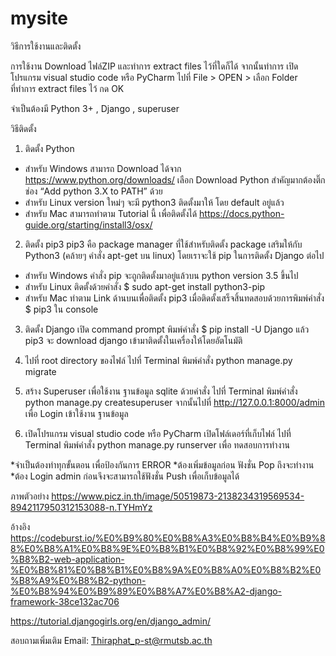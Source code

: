 # mysite
วิธีการใช้งานและติดตั้ง

การใช้งาน
Download ไฟล์ZIP 
และทำการ extract files ไว้ที่ใดก็ได้
จากนั้นทำการ เปิดโปรแกรม visual studio code หรือ PyCharm
ไปที่ File > OPEN > เลือก Folder ที่ทำการ extract files ไว้ กด OK

จำเป็นต้องมี Python 3+ , Django , superuser

วิธีติดตั้ง 
1. ติดตั้ง Python 
- สำหรับ Windows สามารถ Download ได้จาก https://www.python.org/downloads/ เลือก Download Python
สำคัญมากต้องติ๊กช่อง “Add python 3.X to PATH” ด้วย
- สำหรับ Linux version ใหม่ๆ จะมี python3 ติดตั้งมาให้ โดย default อยู่แล้ว
- สำหรับ Mac สามารถทำตาม Tutorial นี้ เพื่อติดตั้งได้
https://docs.python-guide.org/starting/install3/osx/

2. ติดตั้ง pip3
pip3 คือ package manager ที่ใช้สำหรับติดตั้ง package เสริมให้กับ Python3 (คล้ายๆ คำสั่ง apt-get บน linux) โดยเราจะใช้ pip ในการติดตั้ง Django ต่อไป
- สำหรับ Windows คำสั่ง pip จะถูกติดตั้งมาอยู่แล้วบน python version 3.5 ขึ้นไป 
- สำหรับ Linux ติดตั้งด้วยคำสั่ง $ sudo apt-get install python3-pip
- สำหรับ Mac ทำตาม Link ด้านบนเพื่อติดตั้ง pip3
เมื่อติดตั้งเสร็จสิ้นทดสอบด้วยการพิมพ์คำสั่ง $ pip3 ใน console

3. ติดตั้ง Django
เปิด command prompt
พิมพ์คำสั่ง $ pip install -U Django 
แล้ว pip3 จะ download django เข้ามาติดตั้งในเครื่องให้โดยอัตโนมัติ

4. ไปที่ root directory ของไฟล์
ไปที่ Terminal พิมพ์คำสั่ง
python manage.py migrate


5. สร้าง Superuser เพื่อใช้งาน ฐานข้อมูล sqlite ด้วยคำสั่ง
ไปที่ Terminal พิมพ์คำสั่ง
python manage.py createsuperuser
จากนั้นไปที่ http://127.0.0.1:8000/admin เพื่อ Login เข้าใช้งาน ฐานข้อมูล

6. เปิดโปรแกรม visual studio code หรือ PyCharm เปิดโฟล์เดอร์ที่เก็บไฟล์
ไปที่ Terminal พิมพ์คำสั่ง python manage.py runserver เพื่อ ทดสอบการทำงาน

*จำเป็นต้องทำทุกขั้นตอน เพื่อป้องกันการ ERROR 
*ต้องเพิ่มข้อมูลก่อน ฟังชั่น Pop ถึงจะทำงาน
*ต้อง Login admin ก่อนจึงจะสามารถใช้ฟังชั่น Push เพื่อเก็บข้อมูลได้

ภาพตัวอย่าง
https://www.picz.in.th/image/50519873-2138234319569534-8942117950312153088-n.TYHmYz

อ้างอิง
https://codeburst.io/%E0%B9%80%E0%B8%A3%E0%B8%B4%E0%B9%88%E0%B8%A1%E0%B8%9E%E0%B8%B1%E0%B8%92%E0%B8%99%E0%B8%B2-web-application-%E0%B8%81%E0%B8%B1%E0%B8%9A%E0%B8%A0%E0%B8%B2%E0%B8%A9%E0%B8%B2-python-%E0%B8%94%E0%B9%89%E0%B8%A7%E0%B8%A2-django-framework-38ce132ac706

https://tutorial.djangogirls.org/en/django_admin/

สอบถามเพิ่มเติม
Email: Thiraphat_p-st@rmutsb.ac.th
